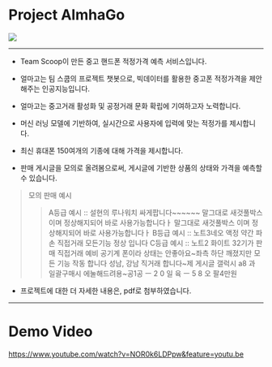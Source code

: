 # Project AlmhaGo

![](https://raw.github.com/yoonkt200/chatbot/master/almhago.png)

------------------------------------------------------------

- Team Scoop이 만든 중고 핸드폰 적정가격 예측 서비스입니다.

- 얼마고는 팀 스쿱의 프로젝트 챗봇으로, 빅데이터를 활용한 중고폰 적정가격을 제안해주는 인공지능입니다.

- 얼마고는 중고거래 활성화 및 공정거래 문화 확립에 기여하고자 노력합니다.

- 머신 러닝 모델에 기반하여, 실시간으로 사용자에 입력에 맞는 적정가를 제시합니다.

- 최신 휴대폰 150여개의 기종에 대해 가격을 제시합니다.

- 판매 게시글을 모의로 올려봄으로써, 게시글에 기반한 상품의 상태와 가격을 예측할 수 있습니다.

> 모의 판매 예시 
>> A등급 예시 :: 설현의 루나워치 싸게팝니다~~~~~~ 말그대로 새것풀박스 이며 정상해지되어 바로 사용가능합니다ㅏ 말그대로 새것풀박스 이며 정상해지되어 바로 사용가능합니다ㅏ
>> B등급 예시 :: 노트3네오 액정 약간 파손 직접거래 모든기능 정상 입니다
>> C등급 예시 :: 노트2 화이트 32기가 판매 직접거래 예비 공기계 폰이라 상태는 안좋아요~좌측 하단 깨졌지만 모든 기능 작동 합니다 성남, 강남 직거래 합니다~제 게시글 갤럭시 a8 과 일괄구매시 에눌해드려용~공1공 ㅡ 2 0 일 육 ㅡ 5 8 오 팔4만원

- 프로젝트에 대한 더 자세한 내용은, pdf로 첨부하였습니다.

------------------------------------------------------------

# Demo Video

https://www.youtube.com/watch?v=NOR0k6LDPpw&feature=youtu.be